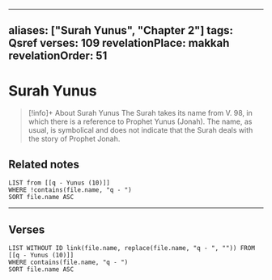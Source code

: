 
---
aliases: ["Surah Yunus", "Chapter 2"]
tags: Qsref
verses: 109
revelationPlace: makkah
revelationOrder: 51
---

# Surah Yunus

> [!info]+ About Surah Yunus
> The Surah takes its name from V. 98, in which there is a reference to Prophet Yunus (Jonah). The name, as usual, is symbolical and does not indicate that the Surah deals with the story of Prophet Jonah.

## Related notes
```dataview
LIST from [[q - Yunus (10)]]
WHERE !contains(file.name, "q - ")
SORT file.name ASC
```

---

## Verses
```dataview
LIST WITHOUT ID link(file.name, replace(file.name, "q - ", "")) FROM [[q - Yunus (10)]]
WHERE contains(file.name, "q - ")
SORT file.name ASC
```

